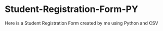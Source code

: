 # Student-Registration-Form-PY
Here is a Student Registration Form created by me using Python and CSV
